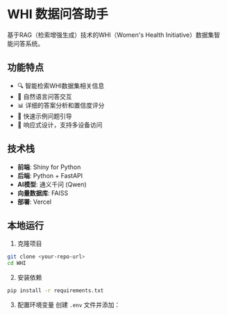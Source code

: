 # WHI 数据问答助手

基于RAG（检索增强生成）技术的WHI（Women's Health Initiative）数据集智能问答系统。

## 功能特点

- 🔍 智能检索WHI数据集相关信息
- 💬 自然语言问答交互
- 📊 详细的答案分析和置信度评分
- 🎯 快速示例问题引导
- 📱 响应式设计，支持多设备访问

## 技术栈

- **前端**: Shiny for Python
- **后端**: Python + FastAPI
- **AI模型**: 通义千问 (Qwen)
- **向量数据库**: FAISS
- **部署**: Vercel

## 本地运行

1. 克隆项目
```bash
git clone <your-repo-url>
cd WHI
```

2. 安装依赖
```bash
pip install -r requirements.txt
```

3. 配置环境变量
创建 `.env` 文件并添加：